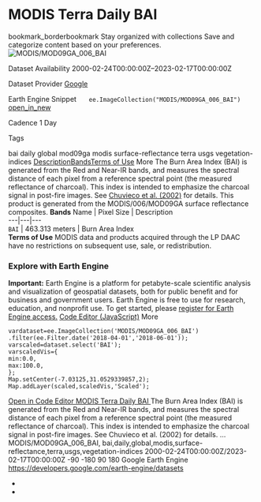  
#  MODIS Terra Daily BAI 
bookmark_borderbookmark Stay organized with collections  Save and categorize content based on your preferences.
![MODIS/MOD09GA_006_BAI](https://developers.google.com/earth-engine/datasets/images/MODIS/MODIS_MOD09GA_006_BAI_sample.png) 

Dataset Availability
    2000-02-24T00:00:00Z–2023-02-17T00:00:00Z 

Dataset Provider
     [ Google ](https://earthengine.google.com/) 

Earth Engine Snippet
     `    ee.ImageCollection("MODIS/MOD09GA_006_BAI")   ` [ open_in_new ](https://code.earthengine.google.com/?scriptPath=Examples:Datasets/MODIS/MODIS_MOD09GA_006_BAI) 

Cadence
    1 Day 

Tags
    
bai
daily
global
mod09ga
modis
surface-reflectance
terra
usgs
vegetation-indices
[Description](https://developers.google.com/earth-engine/datasets/catalog/MODIS_MOD09GA_006_BAI#description)[Bands](https://developers.google.com/earth-engine/datasets/catalog/MODIS_MOD09GA_006_BAI#bands)[Terms of Use](https://developers.google.com/earth-engine/datasets/catalog/MODIS_MOD09GA_006_BAI#terms-of-use) More
The Burn Area Index (BAI) is generated from the Red and Near-IR bands, and measures the spectral distance of each pixel from a reference spectral point (the measured reflectance of charcoal). This index is intended to emphasize the charcoal signal in post-fire images. See [Chuvieco et al. (2002)](https://www.tandfonline.com/doi/abs/10.1080/01431160210153129) for details. This product is generated from the MODIS/006/MOD09GA surface reflectance composites.
**Bands**
Name | Pixel Size | Description  
---|---|---  
`BAI` |  463.313 meters  | Burn Area Index  
**Terms of Use**
MODIS data and products acquired through the LP DAAC have no restrictions on subsequent use, sale, or redistribution.
### Explore with Earth Engine
**Important:** Earth Engine is a platform for petabyte-scale scientific analysis and visualization of geospatial datasets, both for public benefit and for business and government users. Earth Engine is free to use for research, education, and nonprofit use. To get started, please [register for Earth Engine access.](https://console.cloud.google.com/earth-engine)
[Code Editor (JavaScript)](https://developers.google.com/earth-engine/datasets/catalog/MODIS_MOD09GA_006_BAI#code-editor-javascript-sample) More
```
vardataset=ee.ImageCollection('MODIS/MOD09GA_006_BAI')
.filter(ee.Filter.date('2018-04-01','2018-06-01'));
varscaled=dataset.select('BAI');
varscaledVis={
min:0.0,
max:100.0,
};
Map.setCenter(-7.03125,31.0529339857,2);
Map.addLayer(scaled,scaledVis,'Scaled');
```
[ Open in Code Editor ](https://code.earthengine.google.com/?scriptPath=Examples:Datasets/MODIS/MODIS_MOD09GA_006_BAI)
[ MODIS Terra Daily BAI ](https://developers.google.com/earth-engine/datasets/catalog/MODIS_MOD09GA_006_BAI)
The Burn Area Index (BAI) is generated from the Red and Near-IR bands, and measures the spectral distance of each pixel from a reference spectral point (the measured reflectance of charcoal). This index is intended to emphasize the charcoal signal in post-fire images. See Chuvieco et al. (2002) for details. …
MODIS/MOD09GA_006_BAI, bai,daily,global,modis,surface-reflectance,terra,usgs,vegetation-indices 
2000-02-24T00:00:00Z/2023-02-17T00:00:00Z
-90 -180 90 180 
Google Earth Engine
https://developers.google.com/earth-engine/datasets
  * [ ](https://doi.org/https://earthengine.google.com/)
  * [ ](https://doi.org/https://developers.google.com/earth-engine/datasets/catalog/MODIS_MOD09GA_006_BAI)



